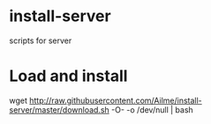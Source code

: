 # install-server
scripts for server

# Load and install
wget http://raw.githubusercontent.com/Ailme/install-server/master/download.sh -O- -o /dev/null | bash
